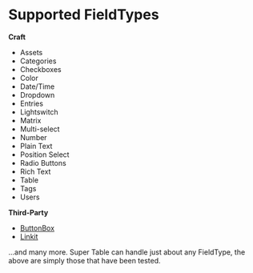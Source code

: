 # Supported FieldTypes

**Craft**

- Assets
- Categories
- Checkboxes
- Color
- Date/Time
- Dropdown
- Entries
- Lightswitch
- Matrix
- Multi-select
- Number
- Plain Text
- Position Select
- Radio Buttons
- Rich Text
- Table
- Tags
- Users

**Third-Party**

- [ButtonBox](https://github.com/supercool/Button-Box)
- [Linkit](https://github.com/fruitstudios/LinkIt)

...and many more. Super Table can handle just about any FieldType, the above are simply those that have been tested.